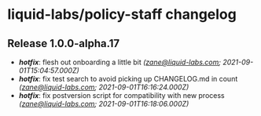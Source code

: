 # liquid-labs/policy-staff changelog


## Release 1.0.0-alpha.17
* _**hotfix**_: flesh out onboarding a little bit _(zane@liquid-labs.com; 2021-09-01T15:04:57.000Z)_
* _**hotfix**_: fix test search to avoid picking up CHANGELOG.md in count _(zane@liquid-labs.com; 2021-09-01T16:16:24.000Z)_
* _**hotfix**_: fix postversion script for compatibility with new process _(zane@liquid-labs.com; 2021-09-01T16:18:06.000Z)_
